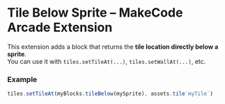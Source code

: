 # Tile Below Sprite – MakeCode Arcade Extension

This extension adds a block that returns the **tile location directly below a sprite**.  
You can use it with `tiles.setTileAt(...)`, `tiles.setWallAt(...)`, etc.

### Example

```ts
tiles.setTileAt(myBlocks.tileBelow(mySprite), assets.tile`myTile`)
